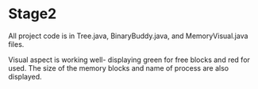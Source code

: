 # Stage2

All project code is in Tree.java, BinaryBuddy.java, and MemoryVisual.java files.

Visual aspect is working well- displaying green for free blocks and red for used.  The size of the memory blocks and name of process are also displayed.
